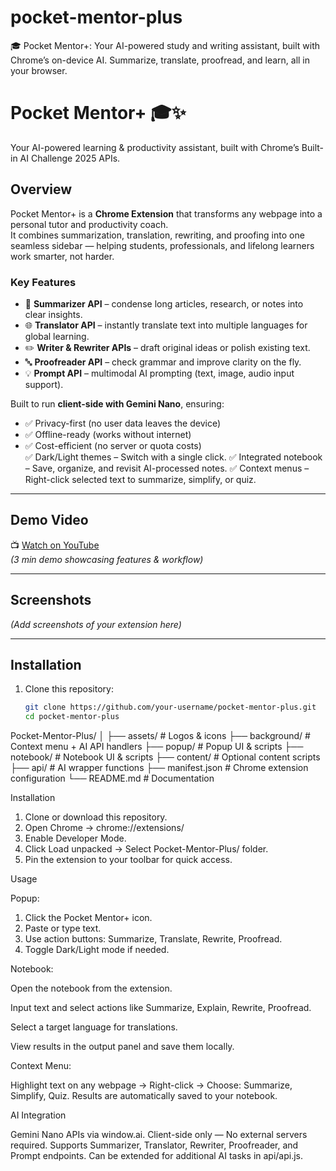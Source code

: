 # pocket-mentor-plus
🎓 Pocket Mentor+: Your AI-powered study and writing assistant, built with Chrome’s on-device AI. Summarize, translate, proofread, and learn, all in your browser.

# Pocket Mentor+ 🎓✨
Your AI-powered learning & productivity assistant, built with Chrome’s Built-in AI Challenge 2025 APIs.

## Overview
Pocket Mentor+ is a **Chrome Extension** that transforms any webpage into a personal tutor and productivity coach.  
It combines summarization, translation, rewriting, and proofing into one seamless sidebar — helping students, professionals, and lifelong learners work smarter, not harder.  

### Key Features
- 📝 **Summarizer API** – condense long articles, research, or notes into clear insights.  
- 🌐 **Translator API** – instantly translate text into multiple languages for global learning.  
- ✏️ **Writer & Rewriter APIs** – draft original ideas or polish existing text.  
- 🔤 **Proofreader API** – check grammar and improve clarity on the fly.  
- 💡 **Prompt API** – multimodal AI prompting (text, image, audio input support).  

Built to run **client-side with Gemini Nano**, ensuring:  
- ✅ Privacy-first (no user data leaves the device)  
- ✅ Offline-ready (works without internet)  
- ✅ Cost-efficient (no server or quota costs)  
✅ Dark/Light themes – Switch with a single click.
✅ Integrated notebook – Save, organize, and revisit AI-processed notes.
✅ Context menus – Right-click selected text to summarize, simplify, or quiz.
---

## Demo Video
📺 [Watch on YouTube](https://your-demo-link-here.com)  
*(3 min demo showcasing features & workflow)*  

---

## Screenshots
*(Add screenshots of your extension here)*

---

## Installation
1. Clone this repository:
   ```bash
   git clone https://github.com/your-username/pocket-mentor-plus.git
   cd pocket-mentor-plus


Pocket-Mentor-Plus/
│
├── assets/                 # Logos & icons
├── background/             # Context menu + AI API handlers
├── popup/                  # Popup UI & scripts
├── notebook/               # Notebook UI & scripts
├── content/                # Optional content scripts
├── api/                    # AI wrapper functions
├── manifest.json           # Chrome extension configuration
└── README.md               # Documentation

Installation

1. Clone or download this repository.
2. Open Chrome → chrome://extensions/
3. Enable Developer Mode.
4. Click Load unpacked → Select Pocket-Mentor-Plus/ folder.
5. Pin the extension to your toolbar for quick access.

Usage

Popup:
1. Click the Pocket Mentor+ icon.
2. Paste or type text.
3. Use action buttons: Summarize, Translate, Rewrite, Proofread.
4. Toggle Dark/Light mode if needed.

Notebook:

Open the notebook from the extension.

Input text and select actions like Summarize, Explain, Rewrite, Proofread.

Select a target language for translations.

View results in the output panel and save them locally.

Context Menu:

Highlight text on any webpage → Right-click → Choose: Summarize, Simplify, Quiz.
Results are automatically saved to your notebook.

AI Integration

Gemini Nano APIs via window.ai.
Client-side only — No external servers required.
Supports Summarizer, Translator, Rewriter, Proofreader, and Prompt endpoints.
Can be extended for additional AI tasks in api/api.js.
